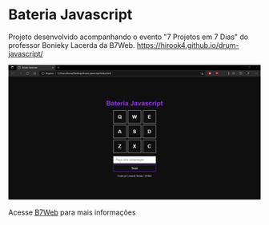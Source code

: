 # Bateria Javascript

Projeto desenvolvido acompanhando o evento "7 Projetos em 7 Dias" do professor Bonieky Lacerda da B7Web.
https://hirook4.github.io/drum-javascript/

![](Print.png)

Acesse [B7Web](b7web.com.br) para mais informações
